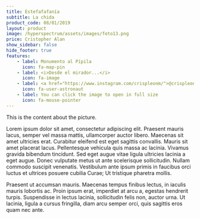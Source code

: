 ```yaml
---
title: Estefafafanía
subtitle: La chida
product_code: 08/01/2019
layout: product
image: /hyperspectrum/assets/images/foto13.png
price: Cristopher Alan
show_sidebar: false
hide_footer: true
features:
    - label: Monumento al Pípila
      icon: fa-map-pin
    - label: <i>Desde el mirador...</i>
      icon: fa-image
    - label: <a href="https://www.instagram.com/crispleonm/">@crispleonm</a>
      icon: fa-user-astronaut
    - label: You can click the image to open in full size
      icon: fa-mouse-pointer
---
```


This is the content about the picture.

Lorem ipsum dolor sit amet, consectetur adipiscing elit. Praesent mauris lacus, semper vel massa mattis, ullamcorper auctor libero. Maecenas sit amet ultricies erat. Curabitur eleifend est eget sagittis convallis. Mauris sit amet placerat lacus. Pellentesque vehicula quis massa ac lacinia. Vivamus gravida bibendum tincidunt. Sed eget augue vitae ligula ultricies lacinia a eget augue. Donec vulputate metus ut ante scelerisque sollicitudin. Nullam commodo suscipit venenatis. Vestibulum ante ipsum primis in faucibus orci luctus et ultrices posuere cubilia Curae; Ut tristique pharetra mollis. 

Praesent ut accumsan mauris. Maecenas tempus finibus lectus, in iaculis mauris lobortis ac. Proin ipsum erat, imperdiet at arcu a, egestas hendrerit turpis. Suspendisse in lectus lacinia, sollicitudin felis non, auctor urna. Ut lacinia, ligula a cursus fringilla, diam arcu semper orci, quis sagittis eros quam nec ante.
